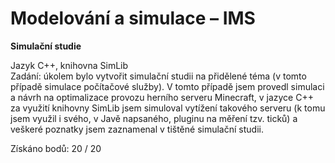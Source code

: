 # Modelování a simulace – IMS
**Simulační studie**  
  
Jazyk C++, knihovna SimLib  
Zadání: úkolem bylo vytvořit simulační studii na přidělené téma (v tomto případě simulace počítačové služby). V tomto případě jsem provedl simulaci a návrh na optimalizace provozu herního serveru Minecraft, v jazyce C++ za využití knihovny SimLib jsem simuloval vytížení takového serveru (k tomu jsem využil i svého, v Javě napsaného, pluginu na měření tzv. ticků) a veškeré poznatky jsem zaznamenal v tištěné simulační studii.  
  
Získáno bodů: 20 / 20  
